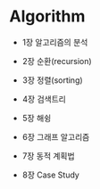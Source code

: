 # Algorithm

- 1장 알고리즘의 분석

- 2장 순환(recursion)

- 3장 정렬(sorting)

- 4장 검색트리

- 5장 해슁

- 6장 그래프 알고리즘

- 7장 동적 계획법

- 8장 Case Study
